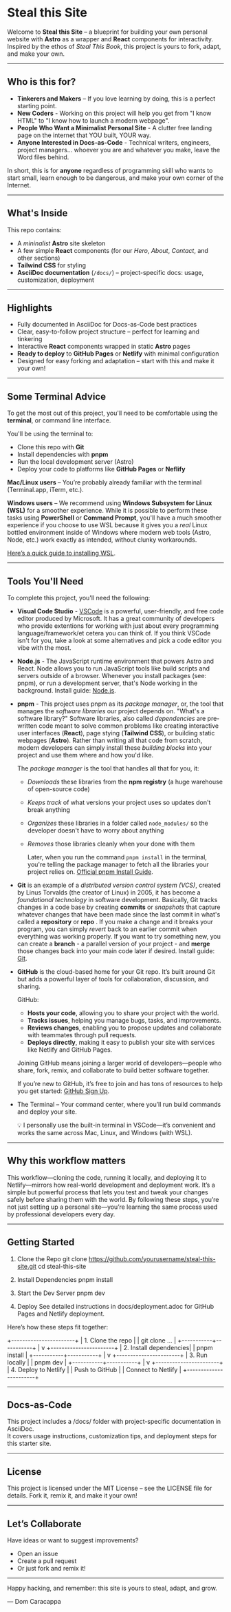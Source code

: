# Steal this Site

Welcome to **Steal this Site** – a blueprint for building your own personal website with **Astro** as a wrapper and **React** components for interactivity. Inspired by the ethos of *Steal This Book*, this project is yours to fork, adapt, and make your own.

---

## Who is this for?

- **Tinkerers and Makers** – If you love learning by doing, this is a perfect starting point.  
- **New Coders** - Working on this project will help you get from "I know HTML" to "I know how to launch a modern webpage".
- **People Who Want a Minimalist Personal Site** - A clutter free landing page on the internet that YOU built, YOUR way.
- **Anyone Interested in Docs-as-Code** - Technical writers, engineers, project managers... whoever you are and whatever you make, leave the Word files behind. 

In short, this is for **anyone** regardless of programming skill who wants to start small, learn enough to be dangerous, and make your own corner of the Internet.

---

## What's Inside

This repo contains: 

- A *mininalist* **Astro** site skeleton
- A few simple **React** components (for our *Hero*, *About*, *Contact*, and other sections)
- **Tailwind CSS** for styling
- **AsciiDoc documentation** (`/docs/`) – project-specific docs: usage, customization, deployment 

---

## Highlights

- Fully documented in AsciiDoc for Docs-as-Code best practices  
- Clear, easy-to-follow project structure – perfect for learning and tinkering  
- Interactive **React** components wrapped in static **Astro** pages  
- **Ready to deploy** to **GitHub Pages** or **Netlify** with minimal configuration  
- Designed for easy forking and adaptation – start with this and make it your own!

--- 

## Some Terminal Advice

To get the most out of this project, you'll need to be comfortable using the **terminal**, or command line interface.

You'll be using the terminal to:
- Clone this repo with **Git**
- Install dependencies with **pnpm**
- Run the local development server (Astro)
- Deploy your code to platforms like **GitHub Pages** or **Neflify**

**Mac/Linux users** – You’re probably already familiar with the terminal (Terminal.app, iTerm, etc.).  

**Windows users** – We recommend using **Windows Subsystem for Linux (WSL)** for a smoother experience. While it is possible to perform these tasks using **PowerShell** or **Command Prompt**, you'll have a much smoother experience if you choose to use WSL because it gives you a *real* Linux bottled environment inside of Windows where modern web tools (Astro, Node, etc.) work exactly as intended, without clunky workarounds.

  [Here’s a quick guide to installing WSL](https://learn.microsoft.com/en-us/windows/wsl/install).

---

## Tools You'll Need

To complete this project, you'll need the following:

- **Visual Code Studio** - [VSCode](https://code.visualstudio.com/) is a powerful, user-friendly, and free code editor produced by Microsoft. It has a great community of developers who provide extentions for working with just about every programming language/framework/et cetera you can think of. If you think VSCode isn't for you, take a look at some alternatives and pick a code editor you vibe with the most.

- **Node.js** - The JavaScript runtime environment that powers Astro and React. Node allows you to run JavaScript tools like build scripts and servers outside of a browser. Whenever you install packages (see: pnpm), or run a development server, that's Node working in the background. Install guide: [Node.js](https://nodejs.org/).

- **pnpm** - This project uses pnpm as its *package manager*, or, the tool that manages the *software libraries* our project depends on. "What's a software library?" Software libraries, also called *dependencies* are pre-written code meant to solve common problems like creating interactive user interfaces (**React**), page stying (**Tailwind CSS**), or building static webpages (**Astro**). Rather than writing all that code from scratch, modern developers can simply install these *building blocks* into your project and use them where and how you'd like.

  The *package manager* is the tool that handles all that for you, it: 
  - *Downloads* these libraries from the **npm registry** (a huge warehouse of open-source code)
  - *Keeps track* of what versions your project uses so updates don't break anything
  - *Organizes* these libraries in a folder called `node_modules/` so the developer doesn't have to worry about anything
  - *Removes* those libraries cleanly when your done with them
   
    Later, when you run the command `pnpm install` in the terminal, you're telling the package manager to fetch all the libraries your project relies on. [Official pnpm Install Guide](https://pnpm.io/installation).

- **Git** is an example of a *distributed version control system (VCS)*, created by Linus Torvalds (the creator of Linux) in 2005, it has become a *foundational technology* in software development. Basically, Git tracks changes in a code base by creating **commits** or *snapshots* that capture whatever changes that have been made since the last commit in what's called a **repository** or **repo** . If you make a change and it breaks your program, you can simply *revert* back to an earlier commit when everything was working properly. If you want to try something new, you can create a **branch** - a parallel version of your project - and **merge** those changes back into your main code later if desired. Install guide: [Git](https://git-scm.com/book/en/v2/Getting-Started-Installing-Git).

- **GitHub** is the cloud-based home for your Git repo. It’s built around Git but adds a powerful layer of tools for collaboration, discussion, and sharing.

  GitHub:
  - **Hosts your code**, allowing you to share your project with the world.
  - **Tracks issues**, helping you manage bugs, tasks, and improvements.
  - **Reviews changes**, enabling you to propose updates and collaborate with teammates through pull requests.
  - **Deploys directly**, making it easy to publish your site with services like Netlify and GitHub Pages.

  Joining GitHub means joining a larger world of developers—people who share, fork, remix, and collaborate to build better software together.

  If you’re new to GitHub, it’s free to join and has tons of resources to help you get started: [GitHub Sign Up](https://github.com/).

- The Terminal – Your command center, where you’ll run build commands and deploy your site.

  💡 I personally use the built-in terminal in VSCode—it’s convenient and works the same across Mac, Linux, and Windows (with WSL).

---

## Why this workflow matters

This workflow—cloning the code, running it locally, and deploying it to Netlify—mirrors how real-world development and deployment work. It’s a simple but powerful process that lets you test and tweak your changes safely before sharing them with the world. By following these steps, you’re not just setting up a personal site—you’re learning the same process used by professional developers every day.

---

## Getting Started

1. Clone the Repo
   git clone https://github.com/yourusername/steal-this-site.git
   cd steal-this-site

2. Install Dependencies
   pnpm install

3. Start the Dev Server
   pnpm dev

4. Deploy
   See detailed instructions in docs/deployment.adoc for GitHub Pages and Netlify deployment.

Here’s how these steps fit together:

+-----------------------+
| 1. Clone the repo     |
| git clone ...         |
+-----------+-----------+
            |
            v
+-----------------------+
| 2. Install dependencies|
| pnpm install          |
+-----------+-----------+
            |
            v
+-----------------------+
| 3. Run locally        |
| pnpm dev              |
+-----------+-----------+
            |
            v
+-----------------------+
| 4. Deploy to Netlify  |
| Push to GitHub        |
| Connect to Netlify    |
+-----------------------+


---

## Docs-as-Code

This project includes a /docs/ folder with project-specific documentation in AsciiDoc.  
It covers usage instructions, customization tips, and deployment steps for this starter site.

---

## License

This project is licensed under the MIT License – see the LICENSE file for details. Fork it, remix it, and make it your own!

---

## Let’s Collaborate

Have ideas or want to suggest improvements?  
- Open an issue  
- Create a pull request  
- Or just fork and remix it!

---

Happy hacking, and remember: this site is yours to steal, adapt, and grow.

— Dom Caracappa


